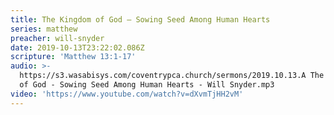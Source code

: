 ```yaml
---
title: The Kingdom of God – Sowing Seed Among Human Hearts
series: matthew
preacher: will-snyder
date: 2019-10-13T23:22:02.086Z
scripture: 'Matthew 13:1-17'
audio: >-
  https://s3.wasabisys.com/coventrypca.church/sermons/2019.10.13.A The Kingdom
  of God - Sowing Seed Among Human Hearts - Will Snyder.mp3
video: 'https://www.youtube.com/watch?v=dXvmTjHH2vM'
---
```

